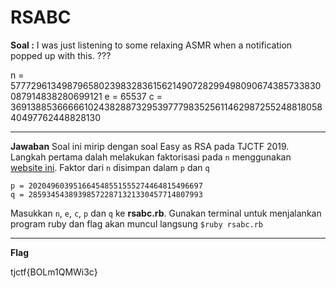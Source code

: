 

# RSABC
**Soal :**
I was just listening to some relaxing ASMR when a notification popped up with this. ???

n = 57772961349879658023983283615621490728299498090674385733830087914838280699121
e = 65537
c = 36913885366666102438288732953977798352561146298725524881805840497762448828130
____________________________________

**Jawaban**
Soal ini mirip dengan soal Easy as RSA pada TJCTF 2019. Langkah pertama dalah melakukan faktorisasi pada `n` menggunakan [website ini](factordb.com). Faktor dari `n` disimpan dalam `p` dan `q`

```
p = 202049603951664548551555274464815496697
q = 285934543893985722871321330457714807993
```
Masukkan `n`, `e`, `c`, `p` dan `q` ke **rsabc.rb**. Gunakan terminal untuk menjalankan program ruby dan flag akan muncul langsung
`$ruby rsabc.rb`
____________________________________
**Flag**

tjctf{BOLm1QMWi3c}
